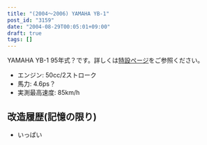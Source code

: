 ```yaml
---
title: "(2004～2006) YAMAHA YB-1"
post_id: "3159"
date: "2004-08-29T00:05:01+09:00"
draft: true
tags: []
---
```



YAMAHA YB-1 95年式？です。詳しくは[特設ページ](https://danmaq.com/tag/yb-1)をご参照ください。

  * エンジン: 50cc/2ストローク
  * 馬力: 4.6ps？
  * 実測最高速度: 85km/h
## 改造履歴(記憶の限り)

  * いっぱい
